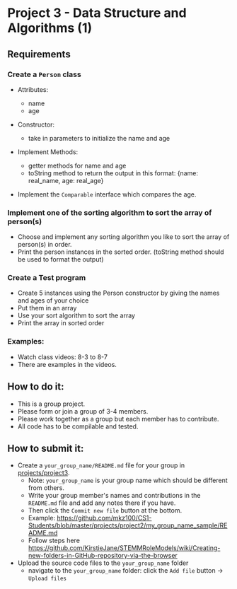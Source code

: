 # Project 3 - Data Structure and Algorithms (1)

## Requirements
### Create a `Person` class
* Attributes:
  * name
  * age
    
* Constructor:
  * take in parameters to initialize the name and age

* Implement Methods:
  * getter methods for name and age
  * toString method to return the output in this format: {name: real_name, age: real_age}

* Implement the `Comparable` interface which compares the age. 

### Implement one of the sorting algorithm to sort the array of person(s)
* Choose and implement any sorting algorithm you like to sort the array of person(s) in order.
* Print the person instances in the sorted order. (toString method should be used to format the output)

### Create a Test program 
* Create 5 instances using the Person constructor by giving the names and ages of your choice
* Put them in an array
* Use your sort algorithm to sort the array
* Print the array in sorted order

### Examples:
* Watch class videos: 8-3 to 8-7
* There are examples in the videos.

## How to do it:
* This is a group project.
* Please form or join a group of 3-4 members.
* Please work together as a group but each member has to contribute.
* All code has to be compilable and tested.

## How to submit it:
* Create a `your_group_name/README.md` file for your group in [projects/project3](.). 
  * Note: `your_group_name` is your group name which should be different from others.
  * Write your group member's names and contributions in the `README.md` file and add any notes there if you have.
  * Then click the `Commit new file` button at the bottom.
  * Example: https://github.com/mkz100/CS1-Students/blob/master/projects/project2/my_group_name_sample/README.md
  * Follow steps here https://github.com/KirstieJane/STEMMRoleModels/wiki/Creating-new-folders-in-GitHub-repository-via-the-browser
* Upload the source code files to the `your_group_name` folder
  * navigate to the `your_group_name` folder: click the `Add file` button -> `Upload files`

